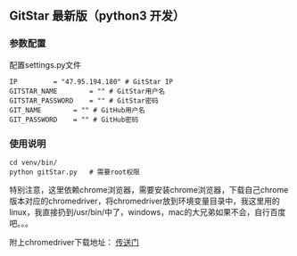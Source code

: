 ## GitStar 最新版（python3 开发）

### 参数配置

配置settings.py文件
```
IP         = "47.95.194.180" # GitStar IP
GITSTAR_NAME		= "" # GitStar用户名
GITSTAR_PASSWORD	= "" # GitStar密码
GIT_NAME		= "" # GitHub用户名
GIT_PASSWORD	= "" # GitHub密码
```
### 使用说明
```
cd venv/bin/
python gitStar.py   # 需要root权限
```

特别注意，这里依赖chrome浏览器，需要安装chrome浏览器，下载自己chrome版本对应的chromedriver，将chromedriver放到环境变量目录中，我这里用的linux，我直接扔到/usr/bin/中了，windows，mac的大兄弟如果不会，自行百度吧。。。

附上chromedriver下载地址： [传送门](http://chromedriver.storage.googleapis.com/index.html)
